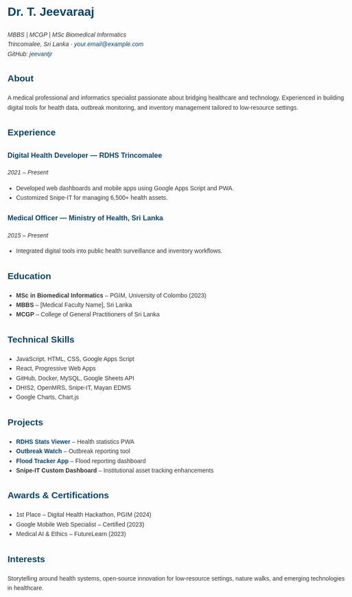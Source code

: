 <!DOCTYPE html>
<html lang="en">
<head>
  <meta charset="UTF-8">
  <meta name="viewport" content="width=device-width, initial-scale=1.0">
  <title>Dr. T. Jeevaraaj | Digital Health CV</title>
  <style>
    body {
      font-family: Arial, sans-serif;
      margin: 40px auto;
      max-width: 800px;
      line-height: 1.6;
      color: #333;
    }
    h1, h2, h3 {
      color: #0A4470;
    }
    .section {
      margin-bottom: 30px;
    }
    ul {
      list-style-type: square;
      padding-left: 20px;
    }
    .contact {
      font-style: italic;
    }
    a {
      color: #0A4470;
      text-decoration: none;
    }
  </style>
</head>
<body>
  <h1>Dr. T. Jeevaraaj</h1>
  <p class="contact">MBBS | MCGP | MSc Biomedical Informatics<br>
  Trincomalee, Sri Lanka · <a href="mailto:your.email@example.com">your.email@example.com</a><br>
  GitHub: <a href="https://github.com/jeevantjr" target="_blank">jeevantjr</a></p>

  <div class="section">
    <h2>About</h2>
    <p>A medical professional and informatics specialist passionate about bridging healthcare and technology. Experienced in building digital tools for health data, outbreak monitoring, and inventory management tailored to low-resource settings.</p>
  </div>

  <div class="section">
    <h2>Experience</h2>
    <h3>Digital Health Developer — RDHS Trincomalee</h3>
    <p><em>2021 – Present</em></p>
    <ul>
      <li>Developed web dashboards and mobile apps using Google Apps Script and PWA.</li>
      <li>Customized Snipe-IT for managing 6,500+ health assets.</li>
    </ul>
    <h3>Medical Officer — Ministry of Health, Sri Lanka</h3>
    <p><em>2015 – Present</em></p>
    <ul>
      <li>Integrated digital tools into public health surveillance and inventory workflows.</li>
    </ul>
  </div>

  <div class="section">
    <h2>Education</h2>
    <ul>
      <li><strong>MSc in Biomedical Informatics</strong> – PGIM, University of Colombo (2023)</li>
      <li><strong>MBBS</strong> – [Medical Faculty Name], Sri Lanka</li>
      <li><strong>MCGP</strong> – College of General Practitioners of Sri Lanka</li>
    </ul>
  </div>

  <div class="section">
    <h2>Technical Skills</h2>
    <ul>
      <li>JavaScript, HTML, CSS, Google Apps Script</li>
      <li>React, Progressive Web Apps</li>
      <li>GitHub, Docker, MySQL, Google Sheets API</li>
      <li>DHIS2, OpenMRS, Snipe-IT, Mayan EDMS</li>
      <li>Google Charts, Chart.js</li>
    </ul>
  </div>

  <div class="section">
    <h2>Projects</h2>
    <ul>
      <li><strong><a href="https://github.com/jeevantjr/rdhs-stats-pwa" target="_blank">RDHS Stats Viewer</a></strong> – Health statistics PWA</li>
      <li><strong><a href="https://github.com/jeevantjr/OutbreakWatch" target="_blank">Outbreak Watch</a></strong> – Outbreak reporting tool</li>
      <li><strong><a href="https://github.com/jeevantjr/FloodTrackerApp" target="_blank">Flood Tracker App</a></strong> – Flood reporting dashboard</li>
      <li><strong>Snipe-IT Custom Dashboard</strong> – Institutional asset tracking enhancements</li>
    </ul>
  </div>

  <div class="section">
    <h2>Awards & Certifications</h2>
    <ul>
      <li>1st Place – Digital Health Hackathon, PGIM (2024)</li>
      <li>Google Mobile Web Specialist – Certified (2023)</li>
      <li>Medical AI & Ethics – FutureLearn (2023)</li>
    </ul>
  </div>

  <div class="section">
    <h2>Interests</h2>
    <p>Storytelling around health systems, open-source innovation for low-resource settings, nature walks, and emerging technologies in healthcare.</p>
  </div>

</body>
</html>
